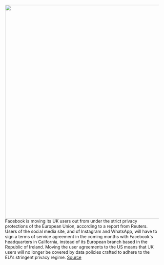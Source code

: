 <img src='https://cdn.vox-cdn.com/thumbor/f84S8zX9sfw0yi3Rwfi5EXyzTKg=/0x0:2040x1360/1200x800/filters:focal(857x517:1183x843)/cdn.vox-cdn.com/uploads/chorus_image/image/68519497/jbareham_180405_1777_facebook_0001.0.jpg' width='700px' /><br/>
Facebook is moving its UK users out from under the strict privacy protections of the European Union, according to a report from Reuters. Users of the social media site, and of Instagram and WhatsApp, will have to sign a terms of service agreement in the coming months with Facebook's headquarters in California, instead of its European branch based in the Republic of Ireland. Moving the user agreements to the US means that UK users will no longer be covered by data policies crafted to adhere to the EU's stringent privacy regime.
<a href='https://www.theverge.com/2020/12/15/22177226/facebook-uk-users-california-based-privacy-terms-of-service-agreement'> Source <a/>